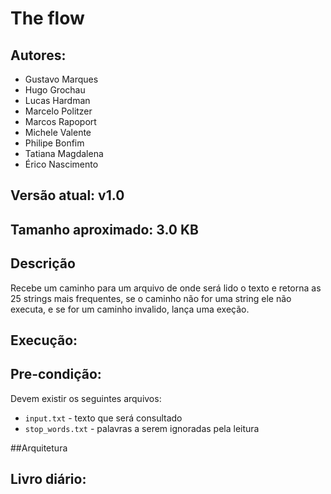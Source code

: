 # The flow


## Autores:

* Gustavo Marques
* Hugo Grochau
* Lucas Hardman
* Marcelo Politzer
* Marcos Rapoport
* Michele Valente
* Philipe Bonfim
* Tatiana Magdalena
* Érico Nascimento

## Versão atual: v1.0

## Tamanho aproximado: 3.0 KB

## Descrição
Recebe um caminho para um arquivo de onde será lido o texto e retorna as 25 strings mais frequentes, se o caminho não for uma string ele não executa, e se for um caminho invalido, lança uma exeção.

## Execução:



## Pre-condição:

Devem existir os seguintes arquivos:
* `input.txt` - texto que será consultado
* `stop_words.txt` - palavras a serem ignoradas pela leitura

##Arquitetura

## Livro diário:



